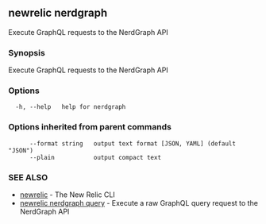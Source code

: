 ## newrelic nerdgraph

Execute GraphQL requests to the NerdGraph API

### Synopsis

Execute GraphQL requests to the NerdGraph API

### Options

```
  -h, --help   help for nerdgraph
```

### Options inherited from parent commands

```
      --format string   output text format [JSON, YAML] (default "JSON")
      --plain           output compact text
```

### SEE ALSO

* [newrelic](newrelic.md)	 - The New Relic CLI
* [newrelic nerdgraph query](newrelic_nerdgraph_query.md)	 - Execute a raw GraphQL query request to the NerdGraph API

